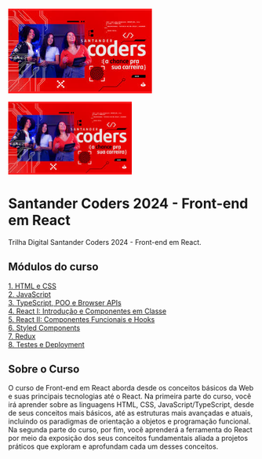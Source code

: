 ![santander-coders-2024](img/santander-coders-2024.jpeg)

<img alt="Mensagens HTTP" src="img/santander-coders-2024.jpeg" width="50%" height="50%" />

# Santander Coders 2024 - Front-end em React

Trilha Digital Santander Coders 2024 - Front-end em React.


## Módulos do curso

[1. HTML e CSS](1%20-%20HTML%20e%20CSS/html-e-css.md)<br>
[2.	JavaScript]()<br>
[3.	TypeScript, POO e Browser APIs]()<br>
[4.	React I: Introdução e Componentes em Classe]()<br>
[5.	React II: Componentes Funcionais e Hooks]()<br>
[6.	Styled Components]()<br>
[7.	Redux]()<br>
[8.	Testes e Deployment]()<br>

## Sobre o Curso

O curso de Front-end em React aborda desde os conceitos básicos da Web e suas principais tecnologias até o React. Na primeira parte do curso, você irá aprender sobre as linguagens HTML, CSS, JavaScript/TypeScript, desde de seus conceitos mais básicos, até as estruturas mais avançadas e atuais, incluindo os paradigmas de orientação a objetos e programação funcional. Na segunda parte do curso, por fim, você aprenderá a ferramenta do React por meio da exposição dos seus conceitos fundamentais aliada a projetos práticos que exploram e aprofundam cada um desses conceitos.
